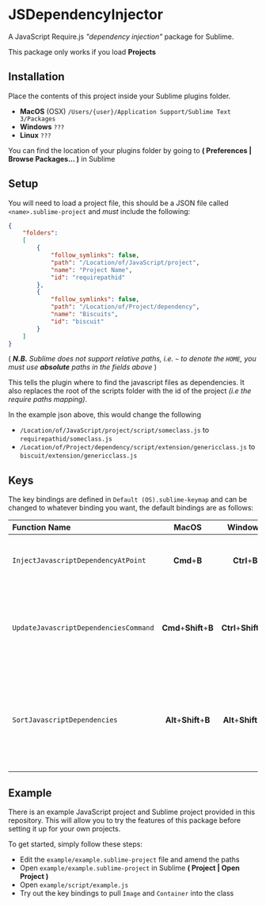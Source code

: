 JSDependencyInjector
====================

A JavaScript Require.js _"dependency injection"_ package for Sublime.

This package only works if you load __Projects__

## Installation

Place the contents of this project inside your Sublime plugins folder.

* __MacOS__ (OSX) ```/Users/{user}/Application Support/Sublime Text 3/Packages```
* __Windows__ ```???```
* __Linux__ ```???```

You can find the location of your plugins folder by going to **( Preferences | Browse Packages... )** in Sublime

## Setup

You will need to load a project file, this should be a JSON file called ```<name>.sublime-project``` and _must_ include the following:
```json
{
    "folders":
    [
		{
			"follow_symlinks": false,
			"path": "/Location/of/JavaScript/project",
			"name": "Project Name",
			"id": "requirepathid"
		},
		{
			"follow_symlinks": false,
			"path": "/Location/of/Project/dependency",
			"name": "Biscuits",
			"id": "biscuit"
		}
	]
}
```
( _**N.B.** Sublime does not support relative paths, i.e. ```~``` to denote the ```HOME```, you must use **absolute** paths in the fields above_ )

This tells the plugin where to find the javascript files as dependencies.
It also replaces the root of the scripts folder with the id of the project _(i.e the require paths mapping)_.

In the example json above, this would change the following

* ``` /Location/of/JavaScript/project/script/someclass.js ``` to  ``` requirepathid/someclass.js ```
* ``` /Location/of/Project/dependency/script/extension/genericclass.js ``` to  ``` biscuit/extension/genericclass.js ```


## Keys

The key bindings are defined in ```Default (OS).sublime-keymap``` and can be changed to whatever binding you want, the default bindings are as follows:

Function Name  | MacOS  | Windows | Description
 :---|:---:|:---:|:----
```InjectJavascriptDependencyAtPoint``` | __Cmd__+__B__ | __Ctrl__+__B__ | _Attempts to inject the Class under the cursor point_
```UpdateJavascriptDependenciesCommand``` | __Cmd__+__Shift__+__B__ | __Ctrl__+__Shift__+__B__ | _Goes through each of the Classes in the function argument list and injects them into the require block_ 
```SortJavascriptDependencies``` | __Alt__+__Shift__+__B__ | __Alt__+__Shift__+__B__  | _Orders the paths in the Require block alphabetically and rearranges the Classes in the function argument accordingly_

## Example

There is an example JavaScript project and Sublime project provided in this repository.
This will allow you to try the features of this package before setting it up for your own projects.


To get started, simply follow these steps:
* Edit the ```example/example.sublime-project``` file and amend the paths
* Open ```example/example.sublime-project``` in Sublime  **( Project | Open Project )**
* Open ```example/script/example.js```
* Try out the key bindings to pull ```Image``` and ```Container``` into the class
